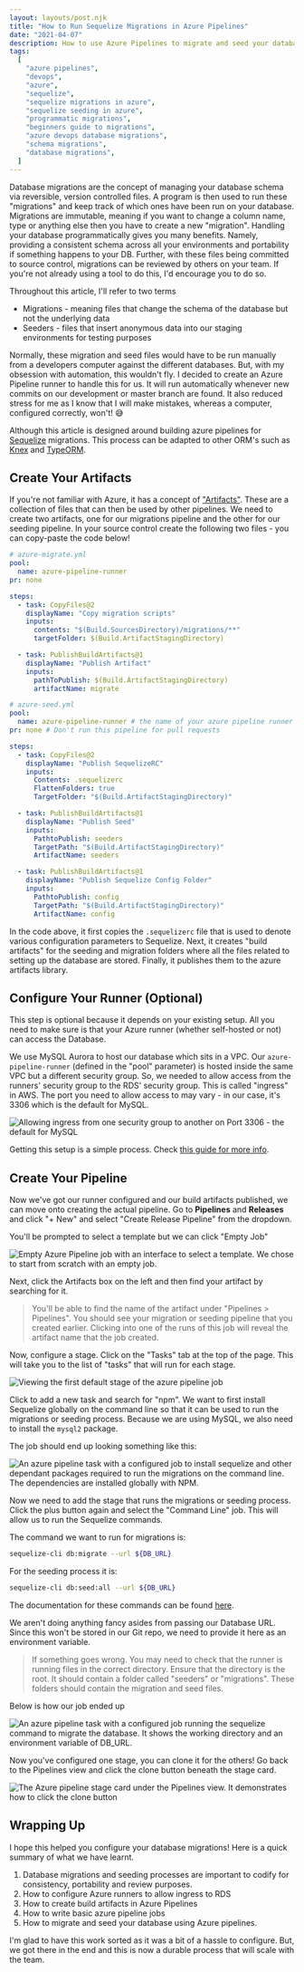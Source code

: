 ```yaml
---
layout: layouts/post.njk
title: "How to Run Sequelize Migrations in Azure Pipelines"
date: "2021-04-07"
description: How to use Azure Pipelines to migrate and seed your databases
tags:
  [
    "azure pipelines",
    "devops",
    "azure",
    "sequelize",
    "sequelize migrations in azure",
    "sequelize seeding in azure",
    "programmatic migrations",
    "beginners guide to migrations",
    "azure devops database migrations",
    "schema migrations",
    "database migrations",
  ]
---
```


Database migrations are the concept of managing your database schema via reversible, version controlled files. A program is then used to run these "migrations" and keep track of which ones have been run on your database. Migrations are immutable, meaning if you want to change a column name, type or anything else then you have to create a new "migration".
Handling your database programmatically gives you many benefits. Namely, providing a consistent schema across all your environments and portability if something happens to your DB. Further, with these files being committed to source control, migrations can be reviewed by others on your team. If you're not already using a tool to do this, I'd encourage you to do so.

Throughout this article, I'll refer to two terms

- Migrations - meaning files that change the schema of the database but not the underlying data
- Seeders - files that insert anonymous data into our staging environments for testing purposes

Normally, these migration and seed files would have to be run manually from a developers computer against the different databases. But, with my obsession with automation, this wouldn't fly. I decided to create an Azure Pipeline runner to handle this for us. It will run automatically whenever new commits on our development or master branch are found.
It also reduced stress for me as I know that I will make mistakes, whereas a computer, configured correctly, won't! 😅

Although this article is designed around building azure pipelines for [Sequelize](https://sequelize.org) migrations. This process can be adapted to other ORM's such as [Knex](https://knexjs.org) and [TypeORM](https://typeorm.io/#/).

## Create Your Artifacts

If you're not familiar with Azure, it has a concept of ["Artifacts"](https://azure.microsoft.com/en-us/services/devops/artifacts/). These are a collection of files that can then be used by other pipelines.
We need to create two artifacts, one for our migrations pipeline and the other for our seeding pipeline.
In your source control create the following two files - you can copy-paste the code below!

```yaml
# azure-migrate.yml
pool:
  name: azure-pipeline-runner
pr: none

steps:
  - task: CopyFiles@2
    displayName: "Copy migration scripts"
    inputs:
      contents: "$(Build.SourcesDirectory)/migrations/**"
      targetFolder: $(Build.ArtifactStagingDirectory)

  - task: PublishBuildArtifacts@1
    displayName: "Publish Artifact"
    inputs:
      pathToPublish: $(Build.ArtifactStagingDirectory)
      artifactName: migrate
```

```yaml
# azure-seed.yml
pool:
  name: azure-pipeline-runner # the name of your azure pipeline runner
pr: none # Don't run this pipeline for pull requests

steps:
  - task: CopyFiles@2
    displayName: "Publish SequelizeRC"
    inputs:
      Contents: .sequelizerc
      FlattenFolders: true
      TargetFolder: "$(Build.ArtifactStagingDirectory)"

  - task: PublishBuildArtifacts@1
    displayName: "Publish Seed"
    inputs:
      PathtoPublish: seeders
      TargetPath: "$(Build.ArtifactStagingDirectory)"
      ArtifactName: seeders

  - task: PublishBuildArtifacts@1
    displayName: "Publish Sequelize Config Folder"
    inputs:
      PathtoPublish: config
      TargetPath: "$(Build.ArtifactStagingDirectory)"
      ArtifactName: config
```

In the code above, it first copies the `.sequelizerc` file that is used to denote various configuration parameters to Sequelize. Next, it creates "build artifacts" for the seeding and migration folders where all the files related to setting up the database are stored. Finally, it publishes them to the azure artifacts library.

## Configure Your Runner (Optional)

This step is optional because it depends on your existing setup.
All you need to make sure is that your Azure runner (whether self-hosted or not) can access the Database.

We use MySQL Aurora to host our database which sits in a VPC. Our `azure-pipeline-runner` (defined in the "pool" parameter) is hosted inside the same VPC but a different security group. So, we needed to allow access from the runners' security group to the RDS' security group. This is called "ingress" in AWS. The port you need to allow access to may vary - in our case, it's 3306 which is the default for MySQL.

<div class="image">
	<img src="../../assets/images/runner-sg-config.png" alt="Allowing ingress from one security group to another on Port 3306 - the default for MySQL"/>
</div>

Getting this setup is a simple process. Check [this guide for more info](https://docs.aws.amazon.com/AWSEC2/latest/UserGuide/working-with-security-groups.html#adding-security-group-rule).

## Create Your Pipeline

Now we've got our runner configured and our build artifacts published, we can move onto creating the actual pipeline.
Go to **Pipelines** and **Releases** and click "+ New" and select "Create Release Pipeline" from the dropdown.

You'll be prompted to select a template but we can click "Empty Job"

<div class="image">
	<img src="../../assets/images/runner-1.png"
  alt="Empty Azure Pipeline job with an interface to select a template. We chose to start from scratch with an empty job."/>
</div>

Next, click the Artifacts box on the left and then find your artifact by searching for it.

> You'll be able to find the name of the artifact under "Pipelines > Pipelines". You should see your migration or seeding pipeline that you created earlier. Clicking into one of the runs of this job will reveal the artifact name that the job created.

Now, configure a stage. Click on the "Tasks" tab at the top of the page. This will take you to the list of "tasks" that will run for each stage.

<div class="image">
	<img src="../../assets/images/runner-2.png"
  alt="Viewing the first default stage of the azure pipeline job"/>
</div>

Click to add a new task and search for "npm". We want to first install Sequelize globally on the command line so that it can be used to run the migrations or seeding process. Because we are using MySQL, we also need to install the `mysql2` package.

The job should end up looking something like this:

<div class="image">
	<img src="../../assets/images/runner-3.png"
  alt="An azure pipeline task with a configured job to install sequelize and other dependant packages required to run the migrations on the command line. The dependencies are installed globally with NPM."/>
</div>

Now we need to add the stage that runs the migrations or seeding process. Click the plus button again and select the "Command Line" job. This will allow us to run the Sequelize commands.

The command we want to run for migrations is:

```bash
sequelize-cli db:migrate --url ${DB_URL}
```

For the seeding process it is:

```bash
sequelize-cli db:seed:all --url ${DB_URL}
```

The documentation for these commands can be found [here](https://github.com/sequelize/cli#documentation).

We aren't doing anything fancy asides from passing our Database URL. Since this won't be stored in our Git repo, we need to provide it here as an environment variable.

> If something goes wrong. You may need to check that the runner is running files in the correct directory. Ensure that the directory is the root. It should contain a folder called "seeders" or "migrations". These folders should contain the migration and seed files.

Below is how our job ended up

<div class="image">
	<img src="../../assets/images/runner-4.png"
  alt="An azure pipeline task with a configured job running the sequelize command to migrate the database. It shows the working directory and an environment variable of DB_URL."/>
</div>

Now you've configured one stage, you can clone it for the others! Go back to the Pipelines view and click the clone button beneath the stage card.

<div class="image">
	<img src="../../assets/images/runner-5.png"
  alt="The Azure pipeline stage card under the Pipelines view. It demonstrates how to click the clone button"/>
</div>

## Wrapping Up

I hope this helped you configure your database migrations! Here is a quick summary of what we have learnt.

1. Database migrations and seeding processes are important to codify for consistency, portability and review purposes.
2. How to configure Azure runners to allow ingress to RDS
3. How to create build artifacts in Azure Pipelines
4. How to write basic azure pipeline jobs
5. How to migrate and seed your database using Azure pipelines.

I'm glad to have this work sorted as it was a bit of a hassle to configure. But, we got there in the end and this is now a durable process that will scale with the team.
